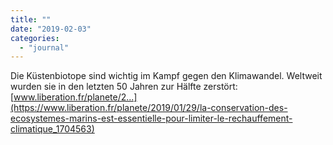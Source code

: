 ```yaml
---
title: ""
date: "2019-02-03"
categories: 
  - "journal"
---
```


Die Küstenbiotope sind wichtig im Kampf gegen den Klimawandel. Weltweit wurden sie in den letzten 50 Jahren zur Hälfte zerstört: [www.liberation.fr/planete/2...](https://www.liberation.fr/planete/2019/01/29/la-conservation-des-ecosystemes-marins-est-essentielle-pour-limiter-le-rechauffement-climatique_1704563)
